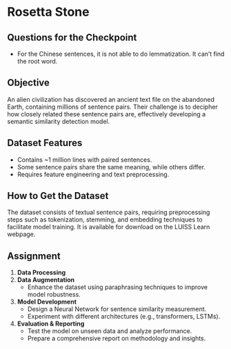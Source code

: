 # Rosetta Stone

## Questions for the Checkpoint

- For the Chinese sentences, it is not able to do lemmatization. It can’t find the root word.

## Objective

An alien civilization has discovered an ancient text file on the abandoned Earth, containing millions of sentence pairs. Their challenge is to decipher how closely related these sentence pairs are, effectively developing a semantic similarity detection model.

## Dataset Features

- Contains ~1 million lines with paired sentences.
- Some sentence pairs share the same meaning, while others differ.
- Requires feature engineering and text preprocessing.

## How to Get the Dataset

The dataset consists of textual sentence pairs, requiring preprocessing steps such as tokenization, stemming, and embedding techniques to facilitate model training. It is available for download on the LUISS Learn webpage.

## Assignment

1. **Data Processing**
2. **Data Augmentation**
   - Enhance the dataset using paraphrasing techniques to improve model robustness.
3. **Model Development**
   - Design a Neural Network for sentence similarity measurement.
   - Experiment with different architectures (e.g., transformers, LSTMs).
4. **Evaluation & Reporting**
   - Test the model on unseen data and analyze performance.
   - Prepare a comprehensive report on methodology and insights.
